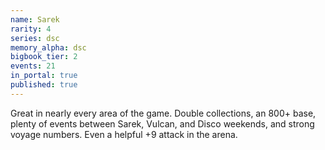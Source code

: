 ```yaml
---
name: Sarek
rarity: 4
series: dsc
memory_alpha: dsc
bigbook_tier: 2
events: 21
in_portal: true
published: true
---
```


Great in nearly every area of the game. Double collections, an 800+ base, plenty of events between Sarek, Vulcan, and Disco weekends, and strong voyage numbers. Even a helpful +9 attack in the arena.
